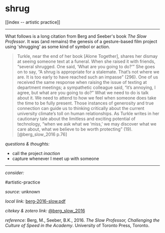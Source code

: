 # shrug

[[index -- artistic practice]]

---

What follows is a long citation from Berg and Seeber's book _The Slow Professor_. It was (and remains) the genesis of a gesture-based film project using 'shrugging' as some kind of symbol or action.

>Turkle, near the end of her book [Alone Together], shares her dismay at seeing someone text at a funeral. When she raised it with friends, “several shrugged. One said, ‘What are you going to do?’” She goes on to say, “A shrug is appropriate for a stalemate. That’s not where we are. It is too early to have reached such an impasse” (296). One of us received the same response when raising the issue of texting at department meetings; a sympathetic colleague said, “it’s annoying, I agree, but what are you going to do?” What we need to do is talk about it. We need to attend to how we feel when someone does take the time to be fully present. Those instances of generosity and true connection can guide us to thinking critically about the current university climate’s toll on human relationships. As Turkle writes in her cautionary tale about the limitless and exciting potential of technology, “when we ask what we ‘miss,’ we may discover what we care about, what we believe to be worth protecting” (19).[@berg_slow_2016 p.76]


_questions & thoughts:_

- call the project _inaction_
- capture whenever I meet up with someone

--- 

_consider:_

#artistic-practice 


_source:_ unknown

_local link:_ [berg-2016-slow.pdf](hook://file/nWu51rabO?p=RHJvcGJveC9iaWJsaW9ncmFwaHkgcGRmcw==&n=berg-2016-slow.pdf)

_citekey & zotero link:_ [@berg_slow_2016](zotero://select/items/1_ID38GYCD)


_reference:_ Berg, M., Seeber, B.K., 2016. _The Slow Professor, Challenging the Culture of Speed in the Academy_. University of Toronto Press, Toronto.


